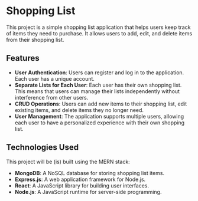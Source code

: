 # Shopping List

This project is a simple shopping list application that helps users keep track of items they need to purchase. It allows users to add, edit, and delete items from their shopping list.

## Features

- **User Authentication**: Users can register and log in to the application. Each user has a unique account.
- **Separate Lists for Each User**: Each user has their own shopping list. This means that users can manage their lists independently without interference from other users.
- **CRUD Operations**: Users can add new items to their shopping list, edit existing items, and delete items they no longer need.
- **User Management**: The application supports multiple users, allowing each user to have a personalized experience with their own shopping list.

## Technologies Used

This project will be (is) built using the MERN stack:
- **MongoDB**: A NoSQL database for storing shopping list items.
- **Express.js**: A web application framework for Node.js.
- **React**: A JavaScript library for building user interfaces.
- **Node.js**: A JavaScript runtime for server-side programming.